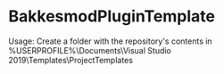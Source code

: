 # BakkesmodPluginTemplate

Usage: Create a folder with the repository's contents in %USERPROFILE%\Documents\Visual Studio 2019\Templates\ProjectTemplates
